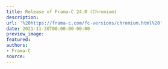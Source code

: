 ```yaml
---
title: Release of Frama-C 24.0 (Chromium)
description:
url: '%20https://frama-c.com/fc-versions/chromium.html%20'
date: 2021-11-30T00:00:00-00:00
preview_image:
featured:
authors:
- Frama-C
source:
---
```



